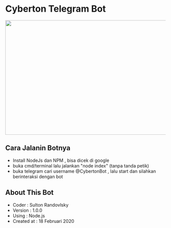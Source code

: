 # Cyberton Telegram Bot
<img src="https://techcrunch.com/wp-content/uploads/2020/01/MarsCat-6.jpg?w=730&crop=1" height="360px" width="540px">

## Cara Jalanin Botnya 
- Install NodeJs dan NPM , bisa dicek di google
- buka cmd/terminal lalu jalankan "node index" (tanpa tanda petik) 
- buka telegram cari username @CybertonBot , lalu start dan silahkan berinteraksi dengan bot

## About This Bot
- Coder : Sulton Randovlsky
- Version : 1.0.0
- Using : Node.js
- Created at : 18 Februari 2020


